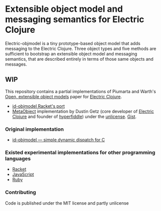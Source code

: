 # Extensible object model and messaging semantics for Electric Clojure

Electric-objmodel is a tiny prototype-based object model that adds messaging to the Electric Clojure. Three object types and five methods are sufficient to bootstrap an extensible object model and messaging semantics, that are described entirely in terms of those same objects and messages.

## WIP  
This repository contains a partial implementations of Piumarta and Warth's [Open, extensible object models](https://www.piumarta.com/software/id-objmodel/) paper for [Electric Clojure](https://github.com/hyperfiddle/electric).

* [id-objmodel Racket's port](https://github.com/NikolaySuslov/electric-objmodel/blob/main/objapp.cljc) 
* [MetaObject](https://github.com/NikolaySuslov/electric-objmodel/blob/main/metaobject.cljc) implementation by Dustin Getz (core developer of [Electric Clojure](https://github.com/hyperfiddle/electric) and founder of [hyperfiddle](https://github.com/hyperfiddle)) under the [unlicense](https://github.com/NikolaySuslov/electric-objmodel/blob/main/z_license.txt). [Gist](https://gist.github.com/dustingetz/27db12af17acf8dba88c365c023f31b4).

### Original implementation

- [id-objmodel — simple dynamic dispatch for C](https://www.piumarta.com/software/id-objmodel/)

### Existed experimental implementations for other programming languages

- [Racket](https://gist.github.com/tonyg/8661807)
- [JavaScript](https://gist.github.com/9diov/56be6e545ee59051bdfd64407f9f57cc)
- [Ruby](https://gist.github.com/davidbalbert/c588b72b7fd2d60ea1f4)

### Contributing
Code is published under the MIT license and partly unlicense

